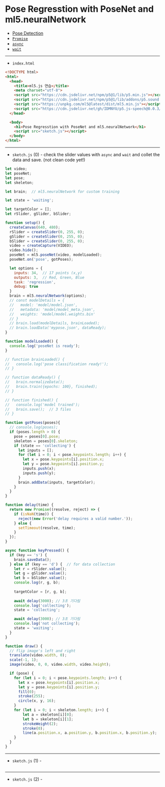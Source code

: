 # Pose Regresstion with PoseNet and ml5.neuralNetwork
- [Pose Detection](https://github.com/tensorflow/tfjs-models/tree/master/pose-detection)
- [`Promise`](https://developer.mozilla.org/en-US/docs/Web/JavaScript/Reference/Global_Objects/Promise)
- [`async`](https://developer.mozilla.org/en-US/docs/Web/JavaScript/Reference/Statements/async_function)
- [`wait`](https://developer.mozilla.org/en-US/docs/Web/JavaScript/Reference/Operators/await)

---

- `index.html` 

```html
<!DOCTYPE html>
<html>
  <head>
    <title>ml5.js 연습</title>
    <meta charset="utf-8">
    <script src="https://cdn.jsdelivr.net/npm/p5@1/lib/p5.min.js"></script>
    <script src="https://cdn.jsdelivr.net/npm/p5@1/lib/addons/p5.sound.min.js"></script>
    <script src="https://unpkg.com/ml5@latest/dist/ml5.min.js"></script>
    <script src="https://cdn.jsdelivr.net/gh/IDMNYU/p5.js-speech@0.0.3/lib/p5.speech.js"></script>
  </head>

  <body>
    <h1>Pose Regresstion with PoseNet and ml5.neuralNetwork</h1>
    <script src="sketch.js"></script>
  </body>
</html>
```


---

- `sketch.js` (0) - check the slider values with `async` and `wait` and collet the data and save. (not clean code yet!)

```javascript
let video;
let poseNet;
let pose;
let skeleton;

let brain;  // ml5.neuralNetwork for custom training

let state = 'waiting';

let targetColor = [];
let rSlider, gSlider, bSlider;

function setup() {
  createCanvas(640, 480);
  rSlider = createSlider(0, 255, 0);
  gSlider = createSlider(0, 255, 0);
  bSlider = createSlider(0, 255, 0);
  video = createCapture(VIDEO);
  video.hide();
  poseNet = ml5.poseNet(video, modelLoaded);
  poseNet.on('pose', gotPoses);

  let options = {
    inputs: 34,  // 17 points (x,y)
    outputs: 3,  // Red, Green, Blue
    task: 'regression',
    debug: true
  }
  brain = ml5.neuralNetwork(options);
  // const modelDetails = {
  //   model: 'model/model.json',
  //   metadata: 'model/model_meta.json',
  //   weights: 'model/model.weights.bin'
  // }
  // brain.load(modelDetails, brainLoaded);
  // brain.loadData('mypose.json', dataReady);
}

function modelLoaded() {
  console.log('poseNet is ready');
}

// function brainLoaded() {
//   console.log('pose classification ready!');
// }

// function dataReady() {
//   brain.normalizeData();
//   brain.train({epochs: 100}, finished);
// }

// function finished() {
//   console.log('model trained');
//   brain.save();  // 3 files 
// }

function gotPoses(poses){
  // console.log(poses);
  if (poses.length > 0) {
    pose = poses[0].pose;
    skeleton = poses[0].skeleton;
    if (state == 'collecting') {
      let inputs = [];
      for (let i = 0; i < pose.keypoints.length; i++) {
        let x = pose.keypoints[i].position.x;
        let y = pose.keypoints[i].position.y;
        inputs.push(x);
        inputs.push(y);
      }
      brain.addData(inputs, targetColor);
    } 
  }
}

function delay(time) {
  return new Promise((resolve, reject) => {
    if (isNaN(time)) {
      reject(new Error('delay requires a valid number.'));
    } else {
      setTimeout(resolve, time);
    }
  });
}

async function keyPressed() {
  if (key == 's') {
    brain.saveData();
  } else if (key == 'd') {  // for data collection
    let r = rSlider.value();
    let g = gSlider.value();
    let b = bSlider.value();
    console.log(r, g, b);
    
    targetColor = [r, g, b];
    
    await delay(3000); // 3초 기다림 
    console.log('collecting');
    state = 'collecting';

    await delay(3000); // 3초 기다림 
    console.log('not collecting');
    state = 'waiting';
  }
}

function draw() {
  // flip image's left and right
  translate(video.width, 0);
  scale(-1, 1);
  image(video, 0, 0, video.width, video.height);

  if (pose) {
    for (let i = 0; i < pose.keypoints.length; i++) {
      let x = pose.keypoints[i].position.x;
      let y = pose.keypoints[i].position.y;
      fill(0);
      stroke(255);
      circle(x, y, 16);
    }
    for (let i = 0; i < skeleton.length; i++) {
        let a = skeleton[i][0];
        let b = skeleton[i][1];
        strokeWeight(2);
        stroke(0);
        line(a.position.x, a.position.y, b.position.x, b.position.y);
    }
  } 
} 
```

---

- `sketch.js` (1) - 

```javascript

```

---

- `sketch.js` (2) - 

```javascript

```
